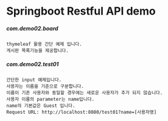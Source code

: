 # Springboot Restful API demo

##### com.demo02.board
```
thymeleaf 활용 간단 예제 입니다.
게시판 목록기능을 제공합니다.
```


##### com.demo02.test01
```
간단한 input 예제입니다.
사용자는 이름을 기준으로 구분합니다.
이름이 기존 사용자와 동일할 경우에는 새로운 사용자가 추가 되지 않습니다.
사용자 이름의 parameter는 name입니다.
name의 기본값은 Guest 입니다.
Request URL: http://localhost:8080/test01?name=[사용자명]
```
